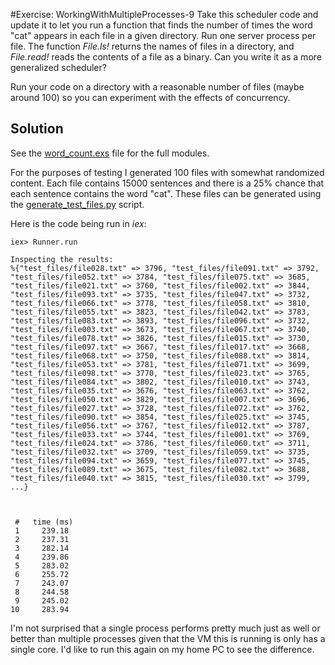 #Exercise: WorkingWithMultipleProcesses-9
Take this scheduler  code and update it to let you run a function that finds the number of times the word "cat" appears in each file in a given directory. Run one server process per file. The function *File.ls!* returns the names of files in a directory, and *File.read!* reads the contents of a file as a binary. Can you write it as a more generalized scheduler?

Run your code on a directory with a reasonable number of files (maybe around 100) so you can experiment with the effects of concurrency.

## Solution
See the [word_count.exs](./word_count.exs) file for the full modules.

For the purposes of testing I generated 100 files with somewhat randomized content. Each file contains 15000 sentences and there is a 25% chance that each sentence contains the word "cat". These files can be generated using the [generate_test_files.py](./generate_test_files.py) script.

Here is the code being run in *iex*:
```
iex> Runner.run

Inspecting the results:
%{"test_files/file028.txt" => 3796, "test_files/file091.txt" => 3792, "test_files/file052.txt" => 3784, "test_files/file075.txt" => 3685, "test_files/file021.txt" => 3760, "test_files/file002.txt" => 3844, "test_files/file093.txt" => 3735, "test_files/file047.txt" => 3732, "test_files/file066.txt" => 3778, "test_files/file058.txt" => 3810, "test_files/file055.txt" => 3823, "test_files/file042.txt" => 3783, "test_files/file083.txt" => 3893, "test_files/file096.txt" => 3732, "test_files/file003.txt" => 3673, "test_files/file067.txt" => 3740, "test_files/file078.txt" => 3826, "test_files/file015.txt" => 3730, "test_files/file097.txt" => 3667, "test_files/file017.txt" => 3668, "test_files/file068.txt" => 3750, "test_files/file088.txt" => 3814, "test_files/file053.txt" => 3781, "test_files/file071.txt" => 3699, "test_files/file098.txt" => 3770, "test_files/file023.txt" => 3765, "test_files/file084.txt" => 3802, "test_files/file010.txt" => 3743, "test_files/file035.txt" => 3676, "test_files/file063.txt" => 3762, "test_files/file050.txt" => 3829, "test_files/file007.txt" => 3696, "test_files/file027.txt" => 3728, "test_files/file072.txt" => 3762, "test_files/file090.txt" => 3854, "test_files/file025.txt" => 3745, "test_files/file056.txt" => 3767, "test_files/file012.txt" => 3787, "test_files/file033.txt" => 3744, "test_files/file001.txt" => 3769, "test_files/file024.txt" => 3786, "test_files/file060.txt" => 3711, "test_files/file032.txt" => 3709, "test_files/file059.txt" => 3735, "test_files/file094.txt" => 3659, "test_files/file077.txt" => 3745, "test_files/file089.txt" => 3675, "test_files/file082.txt" => 3688, "test_files/file040.txt" => 3815, "test_files/file030.txt" => 3799, ...}



 #   time (ms)
 1     239.18
 2     237.31
 3     282.14
 4     239.86
 5     283.02
 6     255.72
 7     243.07
 8     244.58
 9     245.02
10     283.94
```

I'm not surprised that a single process performs pretty much just as well or better than multiple processes given that the VM this is running is only has a single core. I'd like to run this again on my home PC to see the difference.
